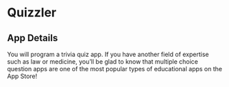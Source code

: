 # Quizzler

## App Details

You will program a trivia quiz app. If you have another field of expertise such as law or medicine, you’ll be glad to know that multiple choice question apps are one of the most popular types of educational apps on the App Store!
